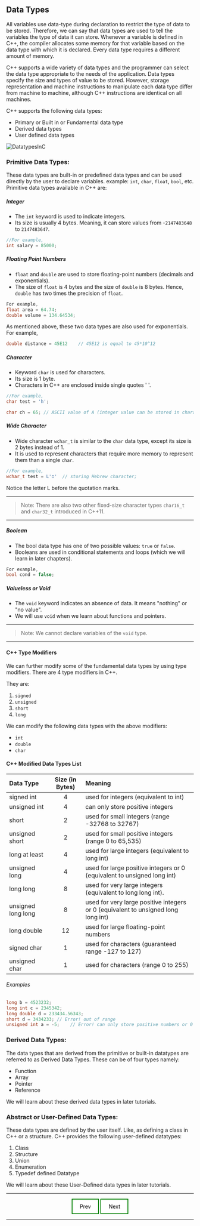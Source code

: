 ## Data Types

All variables use data-type during declaration to restrict the type of data to be stored. Therefore, we can say that data types are used to tell the variables the type of data it can store. Whenever a variable is defined in C++, the compiler allocates some memory for that variable based on the data type with which it is declared. Every data type requires a different amount of memory.

C++ supports a wide variety of data types and the programmer can select the data type appropriate to the needs of the application. Data types specify the size and types of value to be stored. However, storage representation and machine instructions to manipulate each data type differ from machine to machine, although C++ instructions are identical on all machines.

C++ supports the following data types:

+ Primary or Built in or Fundamental data type
+ Derived data types
+ User defined data types

![DatatypesInC](https://user-images.githubusercontent.com/83718460/201631087-c12fe5fc-7868-4ce4-be6e-dd799d6911a9.png)

### Primitive Data Types:

These data types are built-in or predefined data types and can be used directly by the user to declare variables. example: `int`, `char`, `float`, `bool`, etc. 
Primitive data types available in C++ are: 

##### Integer

+ The `int` keyword is used to indicate integers.
+ Its size is usually 4 bytes. Meaning, it can store values from -`2147483648` to `2147483647`.

```cpp
//For example,
int salary = 85000;
```
##### Floating Point Numbers
+ `float` and `double` are used to store floating-point numbers (decimals and exponentials).
+ The size of `float` is 4 bytes and the size of `double` is 8 bytes. Hence, `double` has two times the precision of `float`. 

```cpp
For example,
float area = 64.74;
double volume = 134.64534;
```
As mentioned above, these two data types are also used for exponentials. For example,

```cpp
double distance = 45E12    // 45E12 is equal to 45*10^12
```

##### Character
+ Keyword `char` is used for characters.
+ Its size is 1 byte.
+ Characters in C++ are enclosed inside single quotes ' '.

```cpp
//For example,
char test = 'h';

char ch = 65; // ASCII value of A (integer value can be stored in charactor type variable)

```

##### Wide Character
+ Wide character `wchar_t` is similar to the `char` data type, except its size is 2 bytes instead of 1.
+ It is used to represent characters that require more memory to represent them than a single `char`.

```cpp
//For example,
wchar_t test = L'ם'  // storing Hebrew character;
```

Notice the letter L before the quotation marks.

---

> Note: There are also two other fixed-size character types `char16_t` and `char32_t` introduced in C++11.

---

##### Boolean

+ The bool data type has one of two possible values: `true` or `false`.
+ Booleans are used in conditional statements and loops (which we will learn in later chapters).

```cpp
For example,
bool cond = false;
```

##### Valueless or Void
+ The `void` keyword indicates an absence of data. It means "nothing" or "no value".
+ We will use `void` when we learn about functions and pointers.

---
> Note: We cannot declare variables of the `void` type.

---

#### C++ Type Modifiers
We can further modify some of the fundamental data types by using type modifiers. There are 4 type modifiers in C++. 

They are:

1. `signed`
2. `unsigned`
3. `short`
4. `long`

We can modify the following data types with the above modifiers:

+ `int`
+ `double`
+ `char`

#### C++ Modified Data Types List
| Data Type           | Size (in Bytes) | Meaning                                                                           |
|:--------------------|:---------------:|:----------------------------------------------------------------------------------|
| signed int	      | 4	            | used for integers (equivalent to int)                                             |
| unsigned int	      | 4	            | can only store positive integers                                                  |
| short	              | 2	            | used for small integers (range -32768 to 32767)                                   |
| unsigned short      | 2	            | used for small positive integers (range 0 to 65,535)                              |
| long	at least      | 4	            | used for large integers (equivalent to long int)                                  |
| unsigned long       | 4               |  used for large positive integers or 0 (equivalent to unsigned long int)          |
| long long           | 8	            | used for very large integers (equivalent to long long int).                       |
| unsigned long long  | 8	            | used for very large positive integers or 0 (equivalent to unsigned long long int) |
| long double	      | 12	            | used for large floating-point numbers                                             |
| signed char	      | 1	            | used for characters (guaranteed range -127 to 127)                                |
| unsigned char	      | 1	            | used for characters (range 0 to 255)                                              |


###### Examples

```cpp
long b = 4523232;
long int c = 2345342;
long double d = 233434.56343;
short d = 3434233; // Error! out of range
unsigned int a = -5;    // Error! can only store positive numbers or 0
```

### Derived Data Types: 

The data types that are derived from the primitive or built-in datatypes are referred to as Derived Data Types. These can be of four types namely: 

+ Function
+ Array
+ Pointer
+ Reference

We will learn about these derived data types in later tutorials.

### Abstract or User-Defined Data Types: 

These data types are defined by the user itself. Like, as defining a class in C++ or a structure. 
C++ provides the following user-defined datatypes: 

1. Class
2. Structure
3. Union
4. Enumeration
5. Typedef defined Datatype

We will learn about these User-Defined data types in later tutorials.

---

<style>
.my-ft-link:link, .my-ft-link:visited {
  background-color: white;
  color: black;
  border: 2px solid green;
  padding: 10px 20px;
  text-align: center;
  text-decoration: none;
  display: inline-block;
}

.my-ft-link:hover, .my-ft-link:active {
  background-color: green;
  color: white;
}
  
.my-footer {
  text-align: center;
}

.my-footer1 {
  text-align: left;
  display:inline;
}

.my-footer2 {
  text-align: right;
  display:inline;
}
</style>

<div class="my-footer">
  <div class="my-footer1">
    <a href="./a_intro.html" class="my-ft-link">Prev</a>
  </div>
  <div class="my-footer2">
    <a href="./c_basic_input_output.html" class="my-ft-link">Next</a>
  </div>
</div>
  
---
